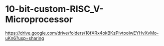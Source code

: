 # 10-bit-custom-RISC_V-Microprocessor
https://drive.google.com/drive/folders/18fXRx4okBKzPlvtooIwEYHvXvMo-uKn6?usp=sharing
